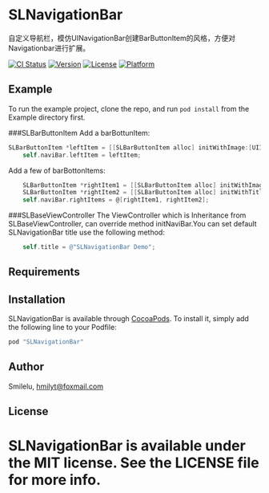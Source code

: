 # SLNavigationBar

自定义导航栏，模仿UINavigationBar创建BarButtonItem的风格，方便对Navigationbar进行扩展。

[![CI Status](http://img.shields.io/travis/Lilu/SLNavigationBar.svg?style=flat)](https://travis-ci.org/Lilu/SLNavigationBar)
[![Version](https://img.shields.io/cocoapods/v/SLNavigationBar.svg?style=flat)](http://cocoapods.org/pods/SLNavigationBar)
[![License](https://img.shields.io/cocoapods/l/SLNavigationBar.svg?style=flat)](http://cocoapods.org/pods/SLNavigationBar)
[![Platform](https://img.shields.io/cocoapods/p/SLNavigationBar.svg?style=flat)](http://cocoapods.org/pods/SLNavigationBar)

## Example

To run the example project, clone the repo, and run `pod install` from the Example directory first.

###SLBarButtonItem
Add a barBottunItem: 
```objective-c
SLBarButtonItem *leftItem = [[SLBarButtonItem alloc] initWithImage:[UIImage imageNamed:@"titlebar_user"] target:self action:@selector(userClick:)];
    self.naviBar.leftItem = leftItem;
```

Add a few of barBottonItems:
```objective-c
    SLBarButtonItem *rightItem1 = [[SLBarButtonItem alloc] initWithImage:[  UIImage imageNamed:@"titlebar_more"] target:self action:@selector(rightItemClick:)];
    SLBarButtonItem *rightItem2 = [[SLBarButtonItem alloc] initWithTitle:@"删除" target:self action:@selector(rightItemClick:)];
    self.naviBar.rightItems = @[rightItem1, rightItem2];
```

###SLBaseViewController
The ViewController which is Inheritance from SLBaseViewController, can override method initNaviBar.You can set default SLNavigationBar title use the following method:
```objective-c
    self.title = @"SLNavigationBar Demo";
```


## Requirements

## Installation

SLNavigationBar is available through [CocoaPods](http://cocoapods.org). To install
it, simply add the following line to your Podfile:

```ruby
pod "SLNavigationBar"
```

## Author

Smilelu, hmilyt@foxmail.com

## License

SLNavigationBar is available under the MIT license. See the LICENSE file for more info.
=======
